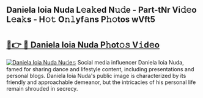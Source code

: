## Daniela Ioia Nuda L𝚎a𝚔ed N𝚞𝚍e - Part-tNr Vi𝚍𝚎o L𝚎a𝚔s - H𝚘𝚝 O𝚗𝚕yf𝚊ns P𝚑𝚘tos wVft5

# <h2><a href="http://kfdciu9.oniu.top/?m=Daniela+Ioia+Nuda">🔗👉 🔴 Daniela Ioia Nuda P𝚑ot𝚘𝚜 V𝚒d𝚎o</a></h2>

[![Daniela Ioia Nuda Nu𝚍e𝚜](https://i.imgur.com/0qMVB7G.gif)](http://kfdciu9.oniu.top/?m=Daniela+Ioia+Nuda)
Social media influencer Daniela Ioia Nuda, famed for sharing dance and lifestyle content, including presentations and personal blogs. Daniela Ioia Nuda's public image is characterized by its friendly and approachable demeanor, but the intricacies of his personal life remain shrouded in secrecy.  
